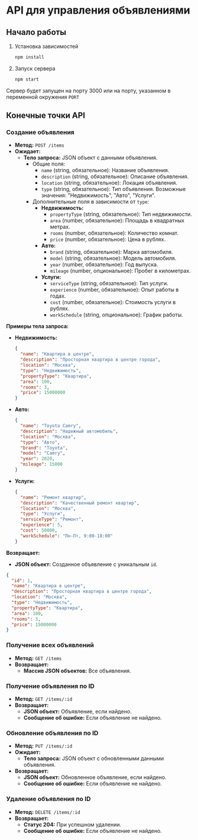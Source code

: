 # API для управления объявлениями

## Начало работы

1. Установка зависимостей

   ```bash
   npm install
   ```

2. Запуск сервера

   ```bash
   npm start
   ```

Сервер будет запущен на порту 3000 или на порту, указанном в переменной окружения `PORT`

## Конечные точки API

### Создание объявления

- **Метод:** `POST /items`
- **Ожидает:**
  - **Тело запроса:** JSON объект с данными объявления.
    - Общие поля:
      - `name` (string, обязательное): Название объявления.
      - `description` (string, обязательное): Описание объявления.
      - `location` (string, обязательное): Локация объявления.
      - `type` (string, обязательное): Тип объявления. Возможные значения: "Недвижимость", "Авто", "Услуги".
    - Дополнительные поля в зависимости от `type`:
      - **Недвижимость:**
        - `propertyType` (string, обязательное): Тип недвижимости.
        - `area` (number, обязательное): Площадь в квадратных метрах.
        - `rooms` (number, обязательное): Количество комнат.
        - `price` (number, обязательное): Цена в рублях.
      - **Авто:**
        - `brand` (string, обязательное): Марка автомобиля.
        - `model` (string, обязательное): Модель автомобиля.
        - `year` (number, обязательное): Год выпуска.
        - `mileage` (number, опциональное): Пробег в километрах.
      - **Услуги:**
        - `serviceType` (string, обязательное): Тип услуги.
        - `experience` (number, обязательное): Опыт работы в годах.
        - `cost` (number, обязательное): Стоимость услуги в рублях.
        - `workSchedule` (string, опциональное): График работы.

**Примеры тела запроса:**

- **Недвижимость:**

  ```json
  {
    "name": "Квартира в центре",
    "description": "Просторная квартира в центре города",
    "location": "Москва",
    "type": "Недвижимость",
    "propertyType": "Квартира",
    "area": 100,
    "rooms": 3,
    "price": 15000000
  }
  ```

- **Авто:**

  ```json
  {
    "name": "Toyota Camry",
    "description": "Надежный автомобиль",
    "location": "Москва",
    "type": "Авто",
    "brand": "Toyota",
    "model": "Camry",
    "year": 2020,
    "mileage": 15000
  }
  ```

- **Услуги:**
  ```json
  {
    "name": "Ремонт квартир",
    "description": "Качественный ремонт квартир",
    "location": "Москва",
    "type": "Услуги",
    "serviceType": "Ремонт",
    "experience": 5,
    "cost": 50000,
    "workSchedule": "Пн-Пт, 9:00-18:00"
  }
  ```

**Возвращает:**

- **JSON объект:** Созданное объявление с уникальным `id`.

```json
{
  "id": 1,
  "name": "Квартира в центре",
  "description": "Просторная квартира в центре города",
  "location": "Москва",
  "type": "Недвижимость",
  "propertyType": "Квартира",
  "area": 100,
  "rooms": 3,
  "price": 15000000
}
```

### Получение всех объявлений

- **Метод:** `GET /items`
- **Возвращает:**
  - **Массив JSON объектов:** Все объявления.

### Получение объявления по ID

- **Метод:** `GET /items/:id`
- **Возвращает:**
  - **JSON объект:** Объявление, если найдено.
  - **Сообщение об ошибке:** Если объявление не найдено.

### Обновление объявления по ID

- **Метод:** `PUT /items/:id`
- **Ожидает:**
  - **Тело запроса:** JSON объект с обновленными данными объявления.
- **Возвращает:**
  - **JSON объект:** Обновленное объявление, если найдено.
  - **Сообщение об ошибке:** Если объявление не найдено.

### Удаление объявления по ID

- **Метод:** `DELETE /items/:id`
- **Возвращает:**
  - **Статус 204:** При успешном удалении.
  - **Сообщение об ошибке:** Если объявление не найдено.